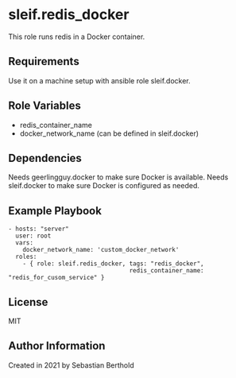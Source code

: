 sleif.redis_docker
============

This role runs redis in a Docker container.

Requirements
------------

Use it on a machine setup with ansible role sleif.docker.

Role Variables
--------------

- redis_container_name
- docker_network_name (can be defined in sleif.docker)

Dependencies
------------

Needs geerlingguy.docker to make sure Docker is available.
Needs sleif.docker to make sure Docker is configured as needed.

Example Playbook
----------------

    - hosts: "server"
      user: root
      vars:
        docker_network_name: 'custom_docker_network'
      roles:
        - { role: sleif.redis_docker, tags: "redis_docker",
                                      redis_container_name: "redis_for_cusom_service" }

License
-------

MIT

Author Information
------------------

Created in 2021 by Sebastian Berthold
